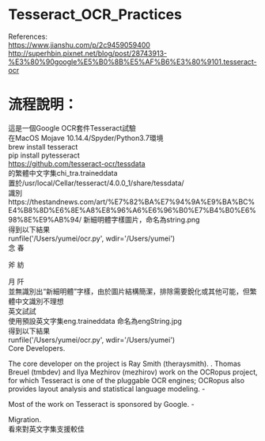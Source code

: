 # Tesseract_OCR_Practices
References:  
https://www.jianshu.com/p/2c9459059400  
http://superhbin.pixnet.net/blog/post/28743913-%E3%80%90google%E5%B0%8B%E5%AF%B6%E3%80%9101.tesseract-ocr  

# 流程說明：  
這是一個Google OCR套件Tesseract試驗  
在MacOS Mojave 10.14.4/Spyder/Python3.7環境  
brew install tesseract  
pip install pytesseract  
https://github.com/tesseract-ocr/tessdata  
的繁體中文字集chi_tra.traineddata  
置於/usr/local/Cellar/tesseract/4.0.0_1/share/tessdata/  
識別https://thestandnews.com/art/%E7%82%BA%E7%94%9A%E9%BA%BC%E4%B8%8D%E6%8E%A8%E8%96%A6%E6%96%B0%E7%B4%B0%E6%98%8E%E9%AB%94/ 
新細明體字樣圖片，命名為string.png  
得到以下結果  
runfile('/Users/yumei/ocr.py', wdir='/Users/yumei')  
念 春  

 

 

斧 紡  

 

月 阡  
並無識別出“新細明體”字樣，由於圖片結構簡潔，排除需要銳化或其他可能，但繁體中文識別不理想  
英文試試  
使用預設英文字集eng.traineddata	
命名為engString.jpg   
得到以下結果  
runfile('/Users/yumei/ocr.py', wdir='/Users/yumei')  
Core Developers.

The core developer on the project is Ray Smith (theraysmith). .
Thomas Breuel (tmbdev) and Ilya Mezhirov (mezhirov) work on the
OCRopus project, for which Tesseract is one of the pluggable OCR
engines; OCRopus also provides layout analysis and statistical language
modeling. -

Most of the work on Tesseract is sponsored by Google. -

Migration.  
看來對英文字集支援較佳  
  
